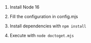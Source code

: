 1. Install Node 16

2. Fill the configuration in config.mjs

3. Install dependencies with `npm install`

4. Execute with `node doctoget.mjs`